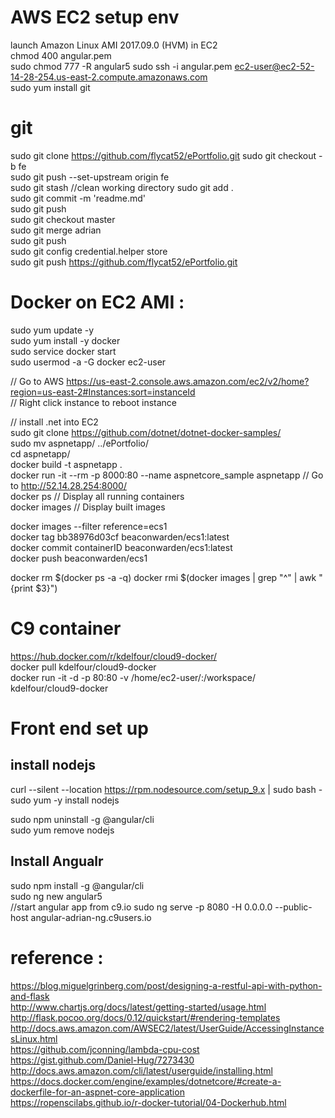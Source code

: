 # AWS EC2 setup env

launch Amazon Linux AMI 2017.09.0 (HVM) in EC2   
chmod 400 angular.pem  
sudo chmod 777 -R angular5
sudo ssh -i angular.pem ec2-user@ec2-52-14-28-254.us-east-2.compute.amazonaws.com  
sudo yum install git 

# git

sudo git clone https://github.com/flycat52/ePortfolio.git
sudo git checkout -b fe  
sudo git push --set-upstream origin fe   
sudo git stash //clean working directory
sudo git add .  
sudo git commit -m 'readme.md'  
sudo git push  
sudo git checkout master  
sudo git merge adrian  
sudo git push  
sudo git config credential.helper store  
sudo git push https://github.com/flycat52/ePortfolio.git  

# Docker on EC2 AMI :

sudo yum update -y  
sudo yum install -y docker  
sudo service docker start  
sudo usermod -a -G docker ec2-user  

// Go to AWS https://us-east-2.console.aws.amazon.com/ec2/v2/home?region=us-east-2#Instances:sort=instanceId  
// Right click instance to reboot instance  

// install .net into EC2  
sudo git clone https://github.com/dotnet/dotnet-docker-samples/  
sudo mv aspnetapp/ ../ePortfolio/  
cd aspnetapp/  
docker build -t aspnetapp .  
docker run -it --rm -p 8000:80 --name aspnetcore_sample aspnetapp   // Go to http://52.14.28.254:8000/  
docker ps // Display all running containers  
docker images // Display built images  

docker images --filter reference=ecs1  
docker tag bb38976d03cf beaconwarden/ecs1:latest  
docker commit containerID beaconwarden/ecs1:latest  
docker push beaconwarden/ecs1  

docker rm $(docker ps -a -q) docker rmi $(docker images | grep "^" | awk "{print $3}")  

# C9 container

https://hub.docker.com/r/kdelfour/cloud9-docker/  
docker pull kdelfour/cloud9-docker  
docker run -it -d -p 80:80 -v /home/ec2-user/:/workspace/ kdelfour/cloud9-docker  

# Front end set up 
## install nodejs 
curl --silent --location https://rpm.nodesource.com/setup_9.x | sudo bash -  
sudo yum -y install nodejs  

sudo npm uninstall -g  @angular/cli  
sudo yum remove nodejs  

## Install Angualr
sudo npm install -g @angular/cli  
sudo ng new angular5  
//start angular app from c9.io
sudo ng serve -p 8080 -H 0.0.0.0 --public-host angular-adrian-ng.c9users.io

# reference :

https://blog.miguelgrinberg.com/post/designing-a-restful-api-with-python-and-flask  
http://www.chartjs.org/docs/latest/getting-started/usage.html  
http://flask.pocoo.org/docs/0.12/quickstart/#rendering-templates  
http://docs.aws.amazon.com/AWSEC2/latest/UserGuide/AccessingInstancesLinux.html  
https://github.com/jconning/lambda-cpu-cost  
https://gist.github.com/Daniel-Hug/7273430  
http://docs.aws.amazon.com/cli/latest/userguide/installing.html  
https://docs.docker.com/engine/examples/dotnetcore/#create-a-dockerfile-for-an-aspnet-core-application  
https://ropenscilabs.github.io/r-docker-tutorial/04-Dockerhub.html  
